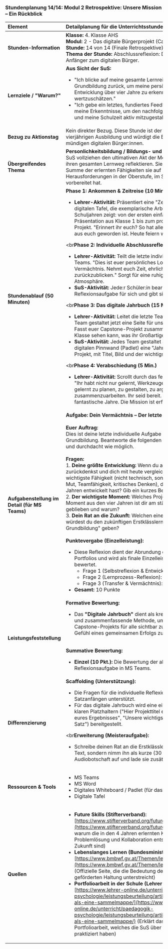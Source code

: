 ### **Stundenplanung 14/14: Modul 2 Retrospektive: Unsere Mission – Ein Rückblick**

| **Element** | **Detailplanung für die Unterrichtsstunde** |
| :--- | :--- |
| **Stunden-Information** | **Klasse:** 4. Klasse AHS<br>**Modul:** 2 - Das digitale Bürgerprojekt (Capstone)<br>**Stunde:** 14 von 14 (Finale Retrospektive)<br>**Thema der Stunde:** Abschlussreflexion: Der Weg vom digitalen Anfänger zum digitalen Bürger. |
| **Lernziele / "Warum?"** | **Aus Sicht der SuS:**<br><ul><li>"Ich blicke auf meine gesamte Lernreise in der Digitalen Grundbildung zurück, um meine persönliche und fachliche Entwicklung über vier Jahre zu erkennen und wertzuschätzen."</li><li>"Ich gebe ein letztes, fundiertes Feedback und hinterlasse meine Erkenntnisse, um den nachfolgenden Klassen zu helfen und meine Schulzeit aktiv mitzugestalten."</li></ul> |
| **Bezug zu Aktionstag** | Kein direkter Bezug. Diese Stunde ist der feierliche Abschluss der vierjährigen Ausbildung und würdigt die Entwicklung der SuS zu mündigen digitalen Bürger:innen. |
| **Übergreifendes Thema** | **Personlichkeitsbildung / Bildungs- und Berufsorientierung:** Die SuS vollziehen den ultimativen Akt der Metakognition, indem sie ihren gesamten Lernweg reflektieren. Sie erkennen, dass die Summe der erlernten Fähigkeiten sie auf zukünftige Herausforderungen in der Oberstufe, im Studium und im Beruf vorbereitet hat. |
| **Stundenablauf (50 Minuten)** | **Phase 1: Ankommen & Zeitreise (10 Min.)**<br><ul><li>**Lehrer-Aktivität:** Präsentiert eine "Zeitreise"-Collage an der digitalen Tafel, die exemplarische Arbeiten aus allen vier Schuljahren zeigt: von der ersten einfachen Team-Präsentation aus Klasse 1 bis zum professionellen Capstone-Projekt. "Erinnert ihr euch? So hat alles angefangen. Seht, was aus euch geworden ist. Heute feiern wir diese Reise."</li></ul><br**Phase 2: Individuelle Abschlussreflexion (20 Min.)**<br><ul><li>**Lehrer-Aktivität:** Teilt die letzte individuelle Aufgabe in MS Teams. "Dies ist euer persönliches Logbuch, euer Vermächtnis. Nehmt euch Zeit, ehrlich auf eure Reise zurückzublicken." Sorgt für eine ruhige, reflektierte Atmosphäre.</li><li>**SuS-Aktivität:** Jede:r Schüler:in bearbeitet die finale Reflexionsaufgabe für sich und gibt sie ab.</li></ul><br**Phase 3: Das digitale Jahrbuch (15 Min.)**<br><ul><li>**Lehrer-Aktivität:** Leitet die letzte Team-Aktivität an. "Jedes Team gestaltet jetzt eine Seite für unser digitales Jahrbuch. Fasst euer Capstone-Projekt zusammen, damit die nächste 4. Klasse sehen kann, was ihr Großartiges geschafft habt."</li><li>**SuS-Aktivität:** Jedes Team gestaltet auf einer gemeinsamen digitalen Pinnwand (Padlet) eine "Jahrbuch-Seite" zu seinem Projekt, mit Titel, Bild und der wichtigsten Erkenntnis.</li></ul><br**Phase 4: Verabschiedung (5 Min.)**<br><ul><li>**Lehrer-Aktivität:** Scrollt durch das fertige digitale Jahrbuch. "Ihr habt nicht nur gelernt, Werkzeuge zu bedienen. Ihr habt gelernt zu planen, zu gestalten, zu argumentieren und zusammenzuarbeiten. Ihr seid bereit. Vielen Dank für vier fantastische Jahre. Die Mission ist erfüllt."</li></ul> |
| **Aufgabenstellung im Detail (für MS Teams)** | **Aufgabe: Dein Vermächtnis – Der letzte Logbucheintrag**<br><br>**Euer Auftrag:**<br>Dies ist deine letzte individuelle Aufgabe in der Digitalen Grundbildung. Beantworte die folgenden drei Fragen so ehrlich und durchdacht wie möglich.<br><br>**Fragen:**<br>1.  **Deine größte Entwicklung:** Wenn du an dich in der 1. Klasse zurückdenkst und dich mit heute vergleichst – was ist die wichtigste Fähigkeit (nicht technisch, sondern persönlich, z.B. Mut, Teamfähigkeit, kritisches Denken), die du in diesen vier Jahren entwickelt hast? Gib ein kurzes Beispiel.<br>2.  **Der wichtigste Moment:** Welches Projekt oder welcher Moment aus den vier Jahren ist dir am stärksten in Erinnerung geblieben und warum?<br>3.  **Dein Rat an die Zukunft:** Welchen einen, wichtigsten Ratschlag würdest du den zukünftigen Erstklässlern für das Fach "Digitale Grundbildung" geben?<br><br>**Punktevergabe (Einzelleistung):**<br><ul><li>Diese Reflexion dient der Abrundung des persönlichen Portfolios und wird als finale Einzelleistung des Moduls bewertet.<ul><li>Frage 1 (Selbstreflexion & Entwicklung): 4 Punkte</li><li>Frage 2 (Lernprozess-Reflexion): 3 Punkte</li><li>Frage 3 (Transfer & Vermächtnis): 3 Punkte</li></ul></li><li>**Gesamt:** 10 Punkte</li></ul> |
| **Leistungsfeststellung** | **Formative Bewertung:**<br><ul><li>Das **"Digitale Jahrbuch"** dient als kreative, wertschätzende und zusammenfassende Methode, um die Ergebnisse des Capstone-Projekts für alle sichtbar zu machen und das Gefühl eines gemeinsamen Erfolgs zu stärken.</li></ul><br>**Summative Bewertung:**<br><ul><li>**Einzel (10 Pkt.):** Die Bewertung der abgegebenen, finalen Reflexionsaufgabe in MS Teams.</li></ul> |
| **Differenzierung** | **Scaffolding (Unterstützung):**<br><ul><li>Die Fragen für die individuelle Reflexion werden mit Satzanfängen unterstützt.</li><li>Für das digitale Jahrbuch wird eine einfache Vorlage mit klaren Platzhaltern ("Hier Projekttitel einfügen", "Hier Bild eures Ergebnisses", "Unsere wichtigste Erkenntnis in einem Satz") bereitgestellt.</li></ul><br**Erweiterung (Meisteraufgabe):**<br><ul><li>Schreibe deinen Rat an die Erstklässler (Frage 3) nicht nur als Text, sondern nimm ihn als kurze (30 Sekunden) Audiobotschaft auf und lade sie zusätzlich zum Text hoch.</li></ul> |
| **Ressourcen & Tools** | <ul><li>MS Teams</li><li>MS Word</li><li>Digitales Whiteboard / Padlet (für das Jahrbuch)</li><li>Digitale Tafel</li></ul> |
| **Quellen**| <ul><li>**Future Skills (Stifterverband):** [https://www.stifterverband.org/future-skills](https://www.stifterverband.org/future-skills) (Zeigt auf, warum die in den 4 Jahren erlernten Kompetenzen wie Problemlösung und Kollaboration entscheidend für die Zukunft sind)</li><li>**Lebenslanges Lernen (Bundesministerium für Bildung):** [https://www.bmbwf.gv.at/Themen/lebenslanges_lernen.html](https://www.bmbwf.gv.at/Themen/lebenslanges_lernen.html) (Offizielle Seite, die die Bedeutung der in diesem Fach geförderten Haltung unterstreicht)</li><li>**Portfolioarbeit in der Schule (Lehrer-Online):** [https://www.lehrer-online.de/unterricht/paedagogik-psychologie/leistungsbeurteilung/artikel/fa/portfolio-mehr-als-eine-sammelmappe/](https://www.lehrer-online.de/unterricht/paedagogik-psychologie/leistungsbeurteilung/artikel/fa/portfolio-mehr-als-eine-sammelmappe/) (Erklärt das Prinzip der Portfolioarbeit, welches die SuS über die vier Jahre im Grunde praktiziert haben)</li></ul> |

